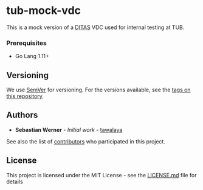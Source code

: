 # tub-mock-vdc

This is a mock version of a [DITAS](https://ditas-project.eu) VDC used for internal testing at TUB.

### Prerequisites

- Go Lang 1.11+


## Versioning

We use [SemVer](http://semver.org/) for versioning. For the versions available, see the [tags on this repository](https://github.com/tawalaya/http-print/tags). 

## Authors

* **Sebastian Werner** - *Initial work* - [tawalaya](https://github.com/tawalaya)

See also the list of [contributors](https://github.com/tawalaya/http-print/contributors) who participated in this project.

## License

This project is licensed under the MIT License - see the [LICENSE.md](LICENSE.md) file for details
